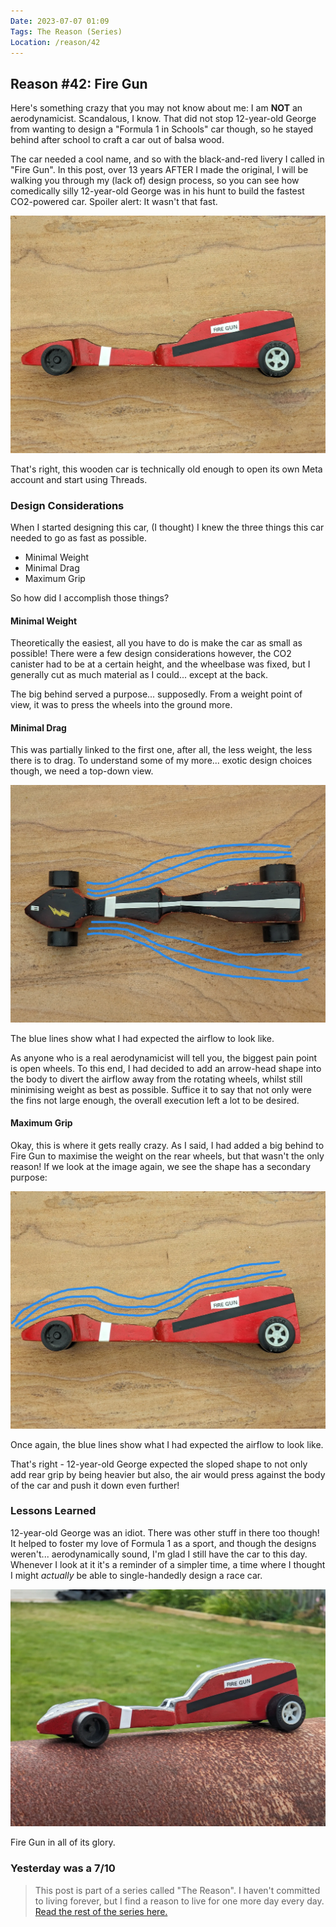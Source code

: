 ```yaml
---
Date: 2023-07-07 01:09
Tags: The Reason (Series)
Location: /reason/42
---
```


## Reason #42: Fire Gun
Here's something crazy that you may not know about me: I am **NOT** an aerodynamicist. Scandalous, I know. That did not stop 12-year-old George from wanting to design a "Formula 1 in Schools" car though, so he stayed behind after school to craft a car out of balsa wood.

The car needed a cool name, and so with the black-and-red livery I called in "Fire Gun". In this post, over 13 years AFTER I made the original, I will be walking you through my (lack of) design process, so you can see how comedically silly 12-year-old George was in his hunt to build the fastest CO2-powered car. Spoiler alert: It wasn't that fast.

![Side profile of a red-painted wooden car with a black stripe and the text "fire gun"](https://raw.githubusercontent.com/george-probably/probably.blog/main/Images/FireGun/FireGun1.webp)<div class="caption">That's right, this wooden car is technically old enough to open its own Meta account and start using Threads.</div>

### Design Considerations
When I started designing this car, (I thought) I knew the three things this car needed to go as fast as possible.
- Minimal Weight
- Minimal Drag
- Maximum Grip

So how did I accomplish those things?

#### Minimal Weight
Theoretically the easiest, all you have to do is make the car as small as possible! There were a few design considerations however, the CO2 canister had to be at a certain height, and the wheelbase was fixed, but I generally cut as much material as I could... except at the back.

The big behind served a purpose... supposedly. From a weight point of view, it was to press the wheels into the ground more. 

#### Minimal Drag
This was partially linked to the first one, after all, the less weight, the less there is to drag. To understand some of my more... exotic design choices though, we need a top-down view.

![top-down image of a black-painted wooden car with blue lines showing anticipated airflow.](https://raw.githubusercontent.com/george-probably/probably.blog/main/Images/FireGun/FireGun2.webp)<div class="caption">The blue lines show what I had expected the airflow to look like.</div>

As anyone who is a real aerodynamicist will tell you, the biggest pain point is open wheels. To this end, I had decided to add an arrow-head shape into the body to divert the airflow away from the rotating wheels, whilst still minimising weight as best as possible. Suffice it to say that not only were the fins not large enough, the overall execution left a lot to be desired.

#### Maximum Grip
Okay, this is where it gets really crazy. As I said, I had added a big behind to Fire Gun to maximise the weight on the rear wheels, but that wasn't the only reason! If we look at the image again, we see the shape has a secondary purpose:

![Side profile of a red-painted wooden car with a black stripe and blue lines showing anticipated airflow.](https://raw.githubusercontent.com/george-probably/probably.blog/main/Images/FireGun/FireGun3.webp)<div class="caption">Once again, the blue lines show what I had expected the airflow to look like.</div>

That's right - 12-year-old George expected the sloped shape to not only add rear grip by being heavier but also, the air would press against the body of the car and push it down even further!

### Lessons Learned
12-year-old George was an idiot. There was other stuff in there too though! It helped to foster my love of Formula 1 as a sport, and though the designs weren't... aerodynamically sound, I'm glad I still have the car to this day. Whenever I look at it it's a reminder of a simpler time, a time where I thought I might *actually* be able to single-handedly design a race car.

![3/4s view of a wooden car with a red side and black top.](https://raw.githubusercontent.com/george-probably/probably.blog/main/Images/FireGun/FireGun4.webp)<div class="caption">Fire Gun in all of its glory.</div>


### Yesterday was a 7/10

>This post is part of a series called "The Reason". I haven't committed to living forever, but I find a reason to live for one more day every day. [Read the rest of the series here.](/reason/)